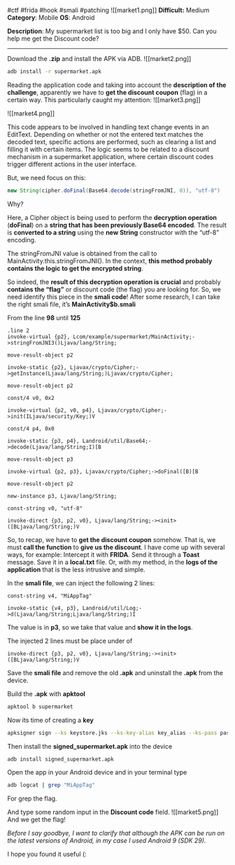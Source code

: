 #ctf #frida #hook #smali #patching 
![[market1.png]]
**Difficult:** Medium
**Category**: Mobile
**OS**: Android

**Description**: My supermarket list is too big and I only have $50. Can you help me get the Discount code?

---

Download the **.zip** and install the APK vía ADB.
![[market2.png]]

```bash
adb install -r supermarket.apk
```

Reading the application code and taking into account the **description of the challenge**, apparently we have to **get the discount coupon** (flag) in a certain way. This particularly caught my attention:
![[market3.png]]

![[market4.png]]

This code appears to be involved in handling text change events in an EditText. Depending on whether or not the entered text matches the decoded text, specific actions are performed, such as clearing a list and filling it with certain items. The logic seems to be related to a discount mechanism in a supermarket application, where certain discount codes trigger different actions in the user interface.

But, we need focus on this:
```java
new String(cipher.doFinal(Base64.decode(stringFromJNI, 0)), "utf-8")
```

Why?

Here, a Cipher object is being used to perform the **decryption operation** (**doFinal**) on a **string that has been previously Base64 encoded**. The result is **converted to a string** using the **new String** constructor with the “utf-8” encoding.

The stringFromJNI value is obtained from the call to MainActivity.this.stringFromJNI(). In the context, **this method probably contains the logic to get the encrypted string**.

So indeed, the **result of this decryption operation is crucial** and probably **contains the “flag”** or discount code (the flag) you are looking for.
So, we need identify this piece in the **smali code**!
After some research, I can take the right smali file, it’s **MainActivity$b.smali**

From the line **98** until **125**
```smali
.line 2
invoke-virtual {p2}, Lcom/example/supermarket/MainActivity;->stringFromJNI3()Ljava/lang/String;

move-result-object p2

invoke-static {p2}, Ljavax/crypto/Cipher;->getInstance(Ljava/lang/String;)Ljavax/crypto/Cipher;

move-result-object p2

const/4 v0, 0x2

invoke-virtual {p2, v0, p4}, Ljavax/crypto/Cipher;->init(ILjava/security/Key;)V

const/4 p4, 0x0

invoke-static {p3, p4}, Landroid/util/Base64;->decode(Ljava/lang/String;I)[B

move-result-object p3

invoke-virtual {p2, p3}, Ljavax/crypto/Cipher;->doFinal([B)[B

move-result-object p2

new-instance p3, Ljava/lang/String;

const-string v0, "utf-8"

invoke-direct {p3, p2, v0}, Ljava/lang/String;-><init>([BLjava/lang/String;)V
```

So, to recap, we have to **get the discount coupon** somehow. That is, we must **call the function** to **give us the discount**. I have come up with several ways, for example: Intercept it with **FRIDA**. Send it through a **Toast** message. Save it in a **local.txt** file. Or, with my method, in the **logs of the application** that is the less intrusive and simple.

In the **smali file**, we can inject the following 2 lines:
```smali
const-string v4, "MiAppTag"

invoke-static {v4, p3}, Landroid/util/Log;->d(Ljava/lang/String;Ljava/lang/String;)I
```
The value is in **p3**, so we take that value and **show it in the logs**.

The injected 2 lines must be place under of
```smali
invoke-direct {p3, p2, v0}, Ljava/lang/String;-><init>([BLjava/lang/String;)V
```
Save the **smali file** and remove the old **.apk** and uninstall the **.apk** from the device.

Build the **.apk** with **apktool**
```bash
apktool b supermarket
```

Now its time of creating a **key**
```bash
apksigner sign --ks keystore.jks --ks-key-alias key_alias --ks-pass pass:<yourKeyPassword> --key-pass pass:<yourKeyPassword> --out signed_supermarket.apk supermarket/dist/supermarket.apk
```

Then install the **signed_supermarket.apk** into the device
```bash
adb install signed_supermarket.apk
```

Open the app in your Android device and in your terminal type
```bash
adb logcat | grep "MiAppTag"
```
For grep the flag.

And type some random input in the **Discount code** field.
![[market5.png]]
And we get the flag!

_Before I say goodbye, I want to clarify that although the APK can be run on the latest versions of Android, in my case I used Android 9 (SDK 29)._

I hope you found it useful (: